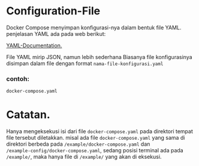 # Configuration-File
<p>

Docker Compose menyimpan konfigurasi-nya dalam bentuk 
file YAML. penjelasan YAML ada pada 
web berikut: <br>

</p>

[YAML-Documentation.](https://yaml.org)

<p>

File YAML mirip JSON, namun lebih sederhana 
Biasanya file konfigurasinya disimpan dalam file dengan format <code>nama-file-konfigurasi.yaml</code>

</p>

### contoh: <br>
<code>docker-compose.yaml</code>

# Catatan.

<p>

Hanya mengeksekusi isi dari file <code>docker-compose.yaml</code> 
pada direktori tempat file tersebut diletakkan. misal ada file <code>docker-compose.yaml</code>
yang sama di direktori berbeda pada <code>/example/docker-compose.yaml</code> dan <br> 
<code>/example-config/docker-compose.yaml</code>, 
sedang posisi terminal ada pada <code>/example/</code>, 
maka hanya file di <code>/example/</code> yang akan di eksekusi.

</p>